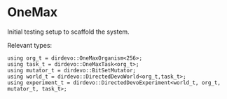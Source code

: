 # OneMax

Initial testing setup to scaffold the system.

Relevant types:
```{c++}
using org_t = dirdevo::OneMaxOrganism<256>;
using task_t = dirdevo::OneMaxTask<org_t>;
using mutator_t = dirdevo::BitSetMutator;
using world_t = dirdevo::DirectedDevoWorld<org_t,task_t>;
using experiment_t = dirdevo::DirectedDevoExperiment<world_t, org_t, mutator_t, task_t>;
```